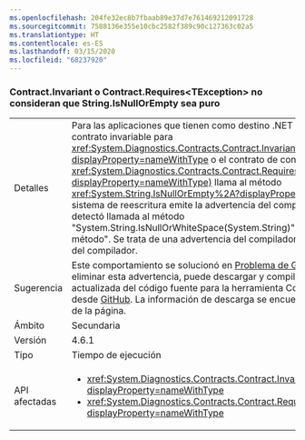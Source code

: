 ```yaml
---
ms.openlocfilehash: 204fe32ec8b7fbaab89e37d7e761469212091728
ms.sourcegitcommit: 7588136e355e10cbc2582f389c90c127363c02a5
ms.translationtype: HT
ms.contentlocale: es-ES
ms.lasthandoff: 03/15/2020
ms.locfileid: "68237920"
---
```

### <a name="contractinvariant-or-contractrequirestexception-do-not-consider-stringisnullorempty-to-be-pure"></a>Contract.Invariant o Contract.Requires\<TException> no consideran que String.IsNullOrEmpty sea puro

|   |   |
|---|---|
|Detalles|Para las aplicaciones que tienen como destino .NET Framework 4.6.1, si el contrato invariable para <xref:System.Diagnostics.Contracts.Contract.Invariant%2A?displayProperty=nameWithType> o el contrato de condición previa para <xref:System.Diagnostics.Contracts.Contract.Requires%2A?displayProperty=nameWithType)> llama al método <xref:System.String.IsNullOrEmpty%2A?displayProperty=nameWithType>, el sistema de reescritura emite la advertencia del compilador CC1036: &quot;Se detectó llamada al método "System.String.IsNullOrWhiteSpace(System.String)" sin [Pure] en el método&quot;. Se trata de una advertencia del compilador en lugar de un error del compilador.|
|Sugerencia|Este comportamiento se solucionó en [Problema de GitHub #339](https://github.com/Microsoft/CodeContracts/issues/339). Para eliminar esta advertencia, puede descargar y compilar una versión actualizada del código fuente para la herramienta Contratos de código desde [GitHub](https://github.com/Microsoft/CodeContracts/blob/master/README.md). La información de descarga se encuentra en la parte inferior de la página.|
|Ámbito|Secundaria|
|Versión|4.6.1|
|Tipo|Tiempo de ejecución|
|API afectadas|<ul><li><xref:System.Diagnostics.Contracts.Contract.Invariant(System.Boolean)?displayProperty=nameWithType></li><li><xref:System.Diagnostics.Contracts.Contract.Requires(System.Boolean)?displayProperty=nameWithType></li></ul>|
